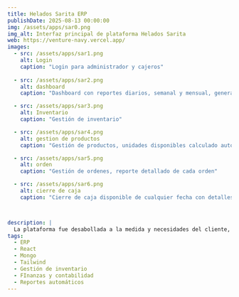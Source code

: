 ```yaml
---
title: Helados Sarita ERP  
publishDate: 2025-08-13 00:00:00  
img: /assets/apps/sar0.png  
img_alt: Interfaz principal de plataforma Helados Sarita
web: https://venture-navy.vercel.app/
images:  
  - src: /assets/apps/sar1.png  
    alt: Login
    caption: "Login para administrador y cajeros"
    
  - src: /assets/apps/sar2.png  
    alt: dashboard
    caption: "Dashboard con reportes diarios, semanal y mensual, generador de reportes en excel y gráficas de ventas a traves del tiempo."

  - src: /assets/apps/sar3.png  
    alt: Inventario
    caption: "Gestión de inventario"

  - src: /assets/apps/sar4.png  
    alt: gestion de productos
    caption: "Gestión de productos, unidades disponibles calculado automáticamente dependiendo de ingredientes disponibles en el inventario"

  - src: /assets/apps/sar5.png  
    alt: orden
    caption: "Gestión de ordenes, reporte detallado de cada orden"

  - src: /assets/apps/sar6.png  
    alt: cierre de caja
    caption: "Cierre de caja disponible de cualquier fecha con detalles de ordenes y estado de resultado"



description: |
  La plataforma fue desabollada a la medida y necesidades del cliente, modular y escalable, sistema de gestión de inventario, gestión de productos, gestión de ordenes, reportes financieros
tags:  
  - ERP  
  - React  
  - Mongo
  - Tailwind
  - Gestión de inventario
  - FInanzas y contabilidad
  - Reportes automáticos
---
```

